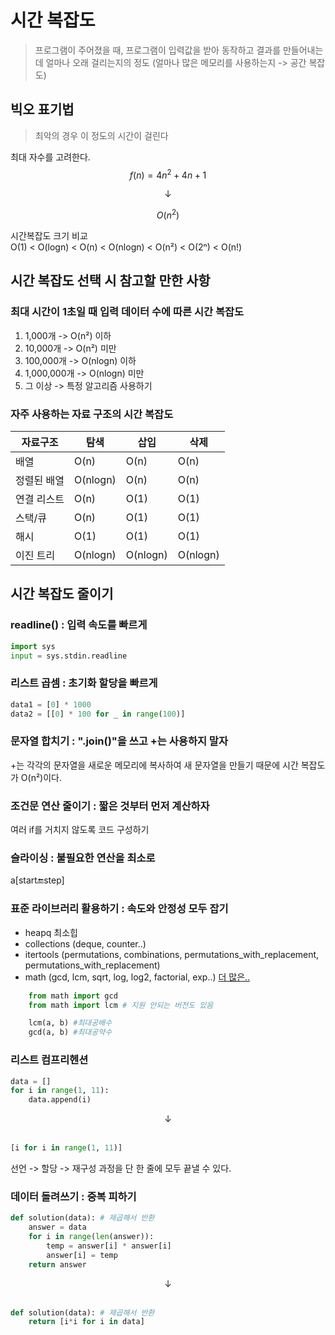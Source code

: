 # 시간 복잡도
> 프로그램이 주어졌을 때, 프로그램이 입력값을 받아 동작하고 결과를 만들어내는 데 얼마나 오래 걸리는지의 정도 (얼마나 많은 메모리를 사용하는지 -> 공간 복잡도)

## 빅오 표기법
> 최악의 경우 이 정도의 시간이 걸린다  

최대 자수를 고려한다.
$$f(n) = 4n^2+4n+1$$
<div align='center'>↓</div>  

$$O(n^2)$$  

시간복잡도 크기 비교  
O(1) < O(logn) < O(n) < O(nlogn) < O(n²) < O(2ⁿ) < O(n!)

## 시간 복잡도 선택 시 참고할 만한 사항
### 최대 시간이 1초일 때 입력 데이터 수에 따른 시간 복잡도
1. 1,000개 -> O(n²) 이하
2. 10,000개 -> O(n²) 미만
3. 100,000개 -> O(nlogn) 이하
4. 1,000,000개 -> O(nlogn) 미만
5. 그 이상 -> 특정 알고리즘 사용하기
### 자주 사용하는 자료 구조의 시간 복잡도
|자료구조|탐색|삽입|삭제|
|---|---|---|---|
|배열|O(n)|O(n)|O(n)|
|정렬된 배열|O(nlogn)|O(n)|O(n)|
|연결 리스트|O(n)|O(1)|O(1)|
|스택/큐|O(n)|O(1)|O(1)|
|해시|O(1)|O(1)|O(1)|
|이진 트리|O(nlogn)|O(nlogn)|O(nlogn)|

## 시간 복잡도 줄이기
### readline() : 입력 속도를 빠르게
```python
import sys
input = sys.stdin.readline
```
### 리스트 곱셈 : 초기화 할당을 빠르게
```python
data1 = [0] * 1000
data2 = [[0] * 100 for _ in range(100)]
```
### 문자열 합치기 : ".join()"을 쓰고 +는 사용하지 말자
+는 각각의 문자열을 새로운 메모리에 복사하여 새 문자열을 만들기 때문에 시간 복잡도가 O(n²)이다.
### 조건문 연산 줄이기 : 짧은 것부터 먼저 계산하자
여러 if를 거치지 않도록 코드 구성하기
### 슬라이싱 : 불필요한 연산을 최소로
a[start:end:step]
### 표준 라이브러리 활용하기 : 속도와 안정성 모두 잡기
- heapq 최소힙
- collections (deque, counter..)
- itertools (permutations, combinations, permutations_with_replacement, permutations_with_replacement)
- math (gcd, lcm, sqrt, log, log2, factorial, exp..)
[더 많은..](https://docs.python.org/ko/3/library/math.html)
```python
    from math import gcd
    from math import lcm # 지원 안되는 버전도 있음

    lcm(a, b) #최대공배수
    gcd(a, b) #최대공약수
```
### 리스트 컴프리헨션
```python
data = []
for i in range(1, 11):
    data.append(i)
```
<div align='center'>↓</div>  
</br> 

```python  
[i for i in range(1, 11)]
```  
선언 -> 할당 -> 재구성 과정을 단 한 줄에 모두 끝낼 수 있다.

### 데이터 돌려쓰기 : 중복 피하기
```python  
def solution(data): # 제곱해서 반환
    answer = data
    for i in range(len(answer)):
        temp = answer[i] * answer[i]
        answer[i] = temp
    return answer
```
<div align='center'>↓</div>  
</br> 

```python  
def solution(data): # 제곱해서 반환
    return [i*i for i in data]
```
